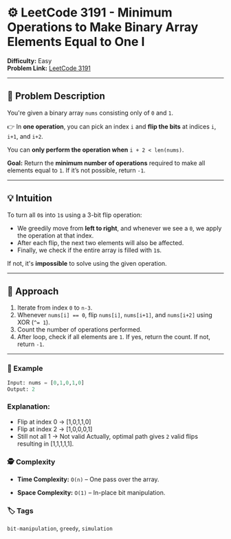 # ⚙️ LeetCode 3191 - Minimum Operations to Make Binary Array Elements Equal to One I

**Difficulty:** Easy  
**Problem Link:** [LeetCode 3191](https://leetcode.com/problems/minimum-operations-to-make-binary-array-elements-equal-to-one-i)

---

## 🧩 Problem Description

You're given a binary array `nums` consisting only of `0` and `1`.

👉 In **one operation**, you can pick an index `i` and **flip the bits** at indices `i`, `i+1`, and `i+2`.

You can **only perform the operation when** `i + 2 < len(nums)`.

**Goal:** Return the **minimum number of operations** required to make all elements equal to `1`. If it’s not possible, return `-1`.

---

## 💡 Intuition

To turn all `0`s into `1`s using a 3-bit flip operation:
- We greedily move from **left to right**, and whenever we see a `0`, we apply the operation at that index.
- After each flip, the next two elements will also be affected.
- Finally, we check if the entire array is filled with `1`s.

If not, it's **impossible** to solve using the given operation.

---

## 🚀 Approach

1. Iterate from index `0` to `n-3`.
2. Whenever `nums[i] == 0`, flip `nums[i]`, `nums[i+1]`, and `nums[i+2]` using XOR (`^= 1`).
3. Count the number of operations performed.
4. After loop, check if all elements are `1`. If yes, return the count. If not, return `-1`.

---

### 🧪 Example
```python
Input: nums = [0,1,0,1,0]
Output: 2
```

### Explanation:
- Flip at index 0 → [1,0,1,1,0]
- Flip at index 2 → [1,0,0,0,1]
- Still not all 1 → Not valid
Actually, optimal path gives `2` valid flips resulting in [1,1,1,1,1].

### 🕵️ Complexity
- **Time Complexity:** `O(n)` – One pass over the array.

- **Space Complexity:** `O(1)` – In-place bit manipulation.

### 🏷️ Tags
`bit-manipulation`, `greedy`, `simulation`